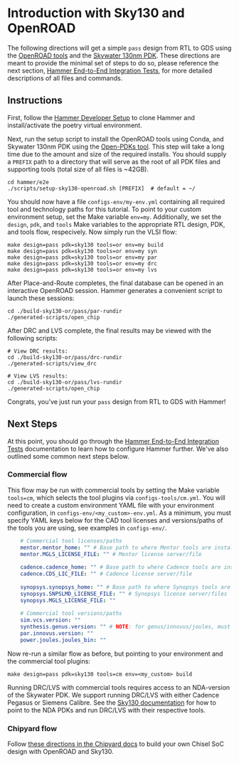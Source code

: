 # Introduction with Sky130 and OpenROAD

The following directions will get a simple ``pass`` design from RTL to GDS using the [OpenROAD tools](https://theopenroadproject.org) and the [Skywater 130nm PDK](https://github.com/google/skywater-pdk). These directions are meant to provide the minimal set of steps to do so, please reference the next section, [Hammer End-to-End Integration Tests](/doc/Examples/e2e.md), for more detailed descriptions of all files and commands.

## Instructions

First, follow the [Hammer Developer Setup](/doc/Hammer-Basics/Hammer-Setup.md#developer-setup) to clone Hammer and install/activate the poetry virtual environment.

Next, run the setup script to install the OpenROAD tools using Conda, and Skywater 130nm PDK using the [Open-PDKs tool](https://github.com/RTimothyEdwards/open_pdks).
This step will take a long time due to the amount and size of the required installs.
You should supply a ``PREFIX`` path to a directory that will serve as the root of all PDK files and supporting tools (total size of all files is ~42GB).

```shell
cd hammer/e2e
./scripts/setup-sky130-openroad.sh [PREFIX]  # default = ~/
```

You should now have a file ``configs-env/my-env.yml`` containing all required tool and technology paths for this tutorial.
To point to your custom environment setup, set the Make variable ``env=my``.
Additionally, we set the ``design``, ``pdk``, and ``tools`` Make variables to the appropriate RTL design, PDK, and tools flow, respecively.
Now simply run the VLSI flow:

```shell
make design=pass pdk=sky130 tools=or env=my build
make design=pass pdk=sky130 tools=or env=my syn
make design=pass pdk=sky130 tools=or env=my par
make design=pass pdk=sky130 tools=or env=my drc
make design=pass pdk=sky130 tools=or env=my lvs
```

After Place-and-Route completes, the final database can be opened in an interactive OpenROAD session. Hammer generates a convenient script to launch these sessions:
```shell
cd ./build-sky130-or/pass/par-rundir
./generated-scripts/open_chip
```

After DRC and LVS complete, the final results may be viewed with the following scripts:

```shell
# View DRC results:
cd ./build-sky130-or/pass/drc-rundir
./generated-scripts/view_drc

# View LVS results:
cd ./build-sky130-or/pass/lvs-rundir
./generated-scripts/open_chip
```

Congrats, you've just run your ``pass`` design from RTL to GDS with Hammer!

## Next Steps

At this point, you should go through the [Hammer End-to-End Integration Tests](/doc/Examples/e2e.md) documentation to learn how to configure Hammer further. We've also outlined some common next steps below.


### Commercial flow

This flow may be run with commercial tools by setting the Make variable ``tools=cm``, which selects the tool plugins via ``configs-tools/cm.yml``.
You will need to create a custom environment YAML file with your environment configuration, in ``configs-env/<my_custom>-env.yml``.
As a minimum, you must specify YAML keys below for the CAD tool licenses and versions/paths of the tools you are using,
see examples in ``configs-env/``.

```yaml
    # Commercial tool licenses/paths
    mentor.mentor_home: "" # Base path to where Mentor tools are installed
    mentor.MGLS_LICENSE_FILE: "" # Mentor license server/file
    
    cadence.cadence_home: "" # Base path to where Cadence tools are installed
    cadence.CDS_LIC_FILE: "" # Cadence license server/file
    
    synopsys.synopsys_home: "" # Base path to where Synopsys tools are installed
    synopsys.SNPSLMD_LICENSE_FILE: "" # Synopsys license server/files
    synopsys.MGLS_LICENSE_FILE: ""
    
    # Commercial tool versions/paths
    sim.vcs.version: ""
    synthesis.genus.version: "" # NOTE: for genus/innovus/joules, must specify binary path if version < 221
    par.innovus.version: ""
    power.joules.joules_bin: ""
```

Now re-run a similar flow as before, but pointing to your environment and the commercial tool plugins:

```shell
make design=pass pdk=sky130 tools=cm env=<my_custom> build
```
    

Running DRC/LVS with commercial tools requires access to an NDA-version of the Skywater PDK.
We support running DRC/LVS with either Cadence Pegasus or Siemens Calibre.
See the [Sky130 documentation](/doc/Technology/Sky130.md) for how to point to the NDA PDKs and run DRC/LVS with their respective tools.

### Chipyard flow

Follow [these directions in the Chipyard docs](https://chipyard.readthedocs.io/en/latest/VLSI/Sky130-OpenROAD-Tutorial.html) to build your own Chisel SoC design with OpenROAD and Sky130.
